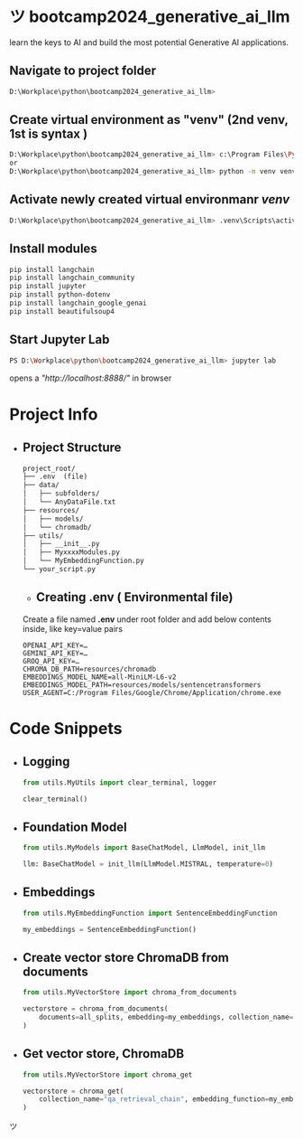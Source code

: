 #  ツ  bootcamp2024_generative_ai_llm
 learn the keys to AI and build the most potential Generative AI applications.



## Navigate to project folder ##

```bash
D:\Workplace\python\bootcamp2024_generative_ai_llm>
```

## Create virtual environment as "venv" (2nd venv, 1st is syntax ) ##
```bash
D:\Workplace\python\bootcamp2024_generative_ai_llm> c:\Program Files\Python312\python.exe -m venv venv
or
D:\Workplace\python\bootcamp2024_generative_ai_llm> python -m venv venv
```

## Activate newly created virtual environmanr *venv* ##
```bash
D:\Workplace\python\bootcamp2024_generative_ai_llm> .venv\Scripts\activate.bat
```

## Install modules ##
```bash
pip install langchain
pip install langchain_community
pip install jupyter
pip install python-dotenv 
pip install langchain_google_genai
pip install beautifulsoup4
```

## Start Jupyter Lab ##
```bash
PS D:\Workplace\python\bootcamp2024_generative_ai_llm> jupyter lab
```
opens a *"http://localhost:8888/"* in browser


# Project Info #
* ## Project Structure ##
    ```markdown
    project_root/
    ├── .env  (file)
    ├── data/
    │   ├── subfolders/
    │   └── AnyDataFile.txt
    ├── resources/
    │   ├── models/
    │   └── chromadb/
    ├── utils/
    │   ├── __init__.py
    │   ├── MyxxxxModules.py
    │   └── MyEmbeddingFunction.py
    └── your_script.py
    ```

    * ## Creating .env ( Environmental file) ##
    Create a file named **.env** under root folder and add below contents inside, like key=value pairs
    ```
    OPENAI_API_KEY=…
    GEMINI_API_KEY=…
    GROQ_API_KEY=…
    CHROMA_DB_PATH=resources/chromadb
    EMBEDDINGS_MODEL_NAME=all-MiniLM-L6-v2
    EMBEDDINGS_MODEL_PATH=resources/models/sentencetransformers
    USER_AGENT=C:/Program Files/Google/Chrome/Application/chrome.exe
    ```
    
# Code Snippets #
* ## Logging ##
    ```python
    from utils.MyUtils import clear_terminal, logger
    
    clear_terminal()
    ```

* ## Foundation Model ##
    ```python
    from utils.MyModels import BaseChatModel, LlmModel, init_llm
    
    llm: BaseChatModel = init_llm(LlmModel.MISTRAL, temperature=0)
    ```
 
* ## Embeddings ##
    ```python
    from utils.MyEmbeddingFunction import SentenceEmbeddingFunction
    
    my_embeddings = SentenceEmbeddingFunction()
    ```

 
* ## Create vector store ChromaDB from documents ##
    ```python
    from utils.MyVectorStore import chroma_from_documents
    
    vectorstore = chroma_from_documents(
        documents=all_splits, embedding=my_embeddings, collection_name="qa_retrieval_chain"
    )
    ```

* ## Get vector store, ChromaDB ##
    ```python
    from utils.MyVectorStore import chroma_get
    
    vectorstore = chroma_get(
        collection_name="qa_retrieval_chain", embedding_function=my_embeddings
    )


 ツ  